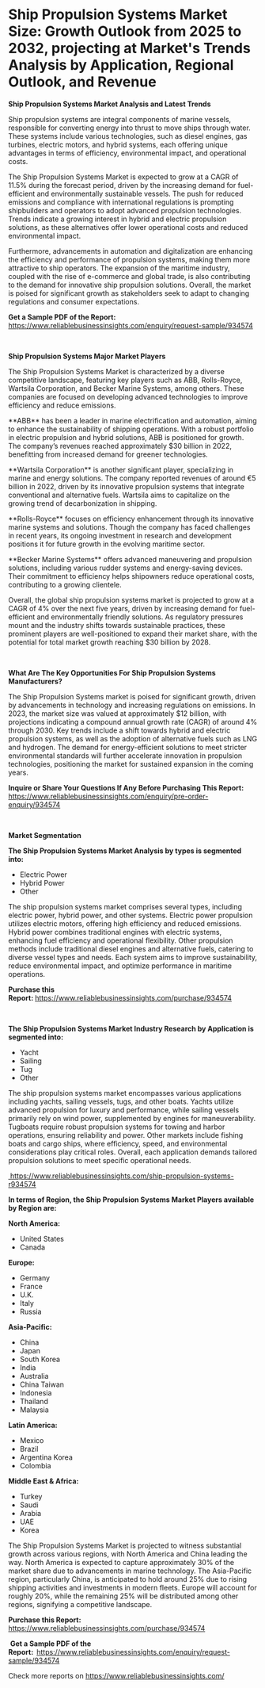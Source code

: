 <p><h1>Ship Propulsion Systems Market Size: Growth Outlook from 2025 to 2032, projecting at Market's Trends Analysis by Application, Regional Outlook, and Revenue</h1></p><p><strong>Ship Propulsion Systems Market Analysis and Latest Trends</strong></p>
<p><p>Ship propulsion systems are integral components of marine vessels, responsible for converting energy into thrust to move ships through water. These systems include various technologies, such as diesel engines, gas turbines, electric motors, and hybrid systems, each offering unique advantages in terms of efficiency, environmental impact, and operational costs.</p><p>The Ship Propulsion Systems Market is expected to grow at a CAGR of 11.5% during the forecast period, driven by the increasing demand for fuel-efficient and environmentally sustainable vessels. The push for reduced emissions and compliance with international regulations is prompting shipbuilders and operators to adopt advanced propulsion technologies. Trends indicate a growing interest in hybrid and electric propulsion solutions, as these alternatives offer lower operational costs and reduced environmental impact.</p><p>Furthermore, advancements in automation and digitalization are enhancing the efficiency and performance of propulsion systems, making them more attractive to ship operators. The expansion of the maritime industry, coupled with the rise of e-commerce and global trade, is also contributing to the demand for innovative ship propulsion solutions. Overall, the market is poised for significant growth as stakeholders seek to adapt to changing regulations and consumer expectations.</p></p>
<p><strong>Get a Sample PDF of the Report:&nbsp;</strong> <a href="https://www.reliablebusinessinsights.com/enquiry/request-sample/934574?utm_campaign=3086&utm_medium=2&utm_source=Github&utm_content=ia&utm_term=07032025&utm_id=ship-propulsion-systems">https://www.reliablebusinessinsights.com/enquiry/request-sample/934574</a></p>
<p>&nbsp;</p>
<p><strong>Ship Propulsion Systems Major Market Players</strong></p>
<p><p>The Ship Propulsion Systems Market is characterized by a diverse competitive landscape, featuring key players such as ABB, Rolls-Royce, Wartsila Corporation, and Becker Marine Systems, among others. These companies are focused on developing advanced technologies to improve efficiency and reduce emissions.</p><p>**ABB** has been a leader in marine electrification and automation, aiming to enhance the sustainability of shipping operations. With a robust portfolio in electric propulsion and hybrid solutions, ABB is positioned for growth. The company’s revenues reached approximately $30 billion in 2022, benefitting from increased demand for greener technologies.</p><p>**Wartsila Corporation** is another significant player, specializing in marine and energy solutions. The company reported revenues of around €5 billion in 2022, driven by its innovative propulsion systems that integrate conventional and alternative fuels. Wartsila aims to capitalize on the growing trend of decarbonization in shipping.</p><p>**Rolls-Royce** focuses on efficiency enhancement through its innovative marine systems and solutions. Though the company has faced challenges in recent years, its ongoing investment in research and development positions it for future growth in the evolving maritime sector.</p><p>**Becker Marine Systems** offers advanced maneuvering and propulsion solutions, including various rudder systems and energy-saving devices. Their commitment to efficiency helps shipowners reduce operational costs, contributing to a growing clientele.</p><p>Overall, the global ship propulsion systems market is projected to grow at a CAGR of 4% over the next five years, driven by increasing demand for fuel-efficient and environmentally friendly solutions. As regulatory pressures mount and the industry shifts towards sustainable practices, these prominent players are well-positioned to expand their market share, with the potential for total market growth reaching $30 billion by 2028.</p></p>
<p>&nbsp;</p>
<p><strong>What Are The Key Opportunities For Ship Propulsion Systems Manufacturers?</strong></p>
<p><p>The Ship Propulsion Systems market is poised for significant growth, driven by advancements in technology and increasing regulations on emissions. In 2023, the market size was valued at approximately $12 billion, with projections indicating a compound annual growth rate (CAGR) of around 4% through 2030. Key trends include a shift towards hybrid and electric propulsion systems, as well as the adoption of alternative fuels such as LNG and hydrogen. The demand for energy-efficient solutions to meet stricter environmental standards will further accelerate innovation in propulsion technologies, positioning the market for sustained expansion in the coming years.</p></p>
<p><strong>Inquire or Share Your Questions If Any Before Purchasing This Report:</strong> <a href="https://www.reliablebusinessinsights.com/enquiry/pre-order-enquiry/934574?utm_campaign=3086&utm_medium=2&utm_source=Github&utm_content=ia&utm_term=07032025&utm_id=ship-propulsion-systems">https://www.reliablebusinessinsights.com/enquiry/pre-order-enquiry/934574</a></p>
<p>&nbsp;</p>
<p><strong>Market Segmentation</strong></p>
<p><strong>The Ship Propulsion Systems Market Analysis by types is segmented into:</strong></p>
<p><ul><li>Electric Power</li><li>Hybrid Power</li><li>Other</li></ul></p>
<p><p>The ship propulsion systems market comprises several types, including electric power, hybrid power, and other systems. Electric power propulsion utilizes electric motors, offering high efficiency and reduced emissions. Hybrid power combines traditional engines with electric systems, enhancing fuel efficiency and operational flexibility. Other propulsion methods include traditional diesel engines and alternative fuels, catering to diverse vessel types and needs. Each system aims to improve sustainability, reduce environmental impact, and optimize performance in maritime operations.</p></p>
<p><strong>Purchase this Report:&nbsp;</strong><a href="https://www.reliablebusinessinsights.com/purchase/934574?utm_campaign=3086&utm_medium=2&utm_source=Github&utm_content=ia&utm_term=07032025&utm_id=ship-propulsion-systems">https://www.reliablebusinessinsights.com/purchase/934574</a></p>
<p>&nbsp;</p>
<p><strong>The Ship Propulsion Systems Market Industry Research by Application is segmented into:</strong></p>
<p><ul><li>Yacht</li><li>Sailing</li><li>Tug</li><li>Other</li></ul></p>
<p><p>The ship propulsion systems market encompasses various applications including yachts, sailing vessels, tugs, and other boats. Yachts utilize advanced propulsion for luxury and performance, while sailing vessels primarily rely on wind power, supplemented by engines for maneuverability. Tugboats require robust propulsion systems for towing and harbor operations, ensuring reliability and power. Other markets include fishing boats and cargo ships, where efficiency, speed, and environmental considerations play critical roles. Overall, each application demands tailored propulsion solutions to meet specific operational needs.</p></p>
<p><a href="https://www.reliablebusinessinsights.com/ship-propulsion-systems-r934574?utm_campaign=3086&utm_medium=2&utm_source=Github&utm_content=ia&utm_term=07032025&utm_id=ship-propulsion-systems">&nbsp;https://www.reliablebusinessinsights.com/ship-propulsion-systems-r934574</a></p>
<p><strong>In terms of Region, the Ship Propulsion Systems Market Players available by Region are:</strong></p>
<p>
    <p> <strong> North America: </strong>
        <ul>
            <li>United States</li>
            <li>Canada</li>
        </ul>
        </p> 
    <p> <strong> Europe: </strong>
        <ul>
            <li>Germany</li>
            <li>France</li>
            <li>U.K.</li>
            <li>Italy</li>
            <li>Russia</li>
        </ul>
        </p> 
    <p> <strong> Asia-Pacific: </strong>
        <ul>
            <li>China</li>
            <li>Japan</li>
            <li>South Korea</li>
            <li>India</li>
            <li>Australia</li>
            <li>China Taiwan</li>
            <li>Indonesia</li>
            <li>Thailand</li>
            <li>Malaysia</li>
        </ul>
        </p> 
    <p> <strong> Latin America: </strong>
        <ul>
            <li>Mexico</li>
            <li>Brazil</li>
            <li>Argentina Korea</li>
            <li>Colombia</li>
        </ul>
        </p> 
    <p> <strong> Middle East & Africa: </strong>
        <ul>
            <li>Turkey</li>
            <li>Saudi</li>
            <li>Arabia</li>
            <li>UAE</li>
            <li>Korea</li>
        </ul>
    </p>
    </p>
<p><p>The Ship Propulsion Systems Market is projected to witness substantial growth across various regions, with North America and China leading the way. North America is expected to capture approximately 30% of the market share due to advancements in marine technology. The Asia-Pacific region, particularly China, is anticipated to hold around 25% due to rising shipping activities and investments in modern fleets. Europe will account for roughly 20%, while the remaining 25% will be distributed among other regions, signifying a competitive landscape.</p></p>
<p><strong>Purchase this Report: </strong><a href="https://www.reliablebusinessinsights.com/purchase/934574?utm_campaign=3086&utm_medium=2&utm_source=Github&utm_content=ia&utm_term=07032025&utm_id=ship-propulsion-systems">https://www.reliablebusinessinsights.com/purchase/934574</a></p>
<p>&nbsp;<strong>Get a Sample PDF of the Report:&nbsp;&nbsp;</strong><a href="https://www.reliablebusinessinsights.com/enquiry/request-sample/934574?utm_campaign=3086&utm_medium=2&utm_source=Github&utm_content=ia&utm_term=07032025&utm_id=ship-propulsion-systems">https://www.reliablebusinessinsights.com/enquiry/request-sample/934574</a></p>
<p><strong></strong></p>
<p>Check more reports on <a href="https://www.reliablebusinessinsights.com/?utm_campaign=3086&utm_medium=2&utm_source=Github&utm_content=ia&utm_term=07032025&utm_id=ship-propulsion-systems">https://www.reliablebusinessinsights.com/</a></p>